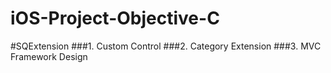 iOS-Project-Objective-C
=======================
#SQExtension
###1. Custom Control
###2. Category Extension
###3. MVC Framework Design
